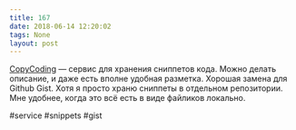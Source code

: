 ```yaml
---
title: 167
date: 2018-06-14 12:20:02
tags: None
layout: post
---
```


[CopyCoding](https://copycoding.com/) — сервис для хранения сниппетов кода. Можно делать описание, и даже есть вполне удобная разметка. Хорошая замена для Github Gist. Хотя я просто храню сниппеты в отдельном репозитории. Мне удобнее, когда это всё есть в виде файликов локально.

#service #snippets #gist
